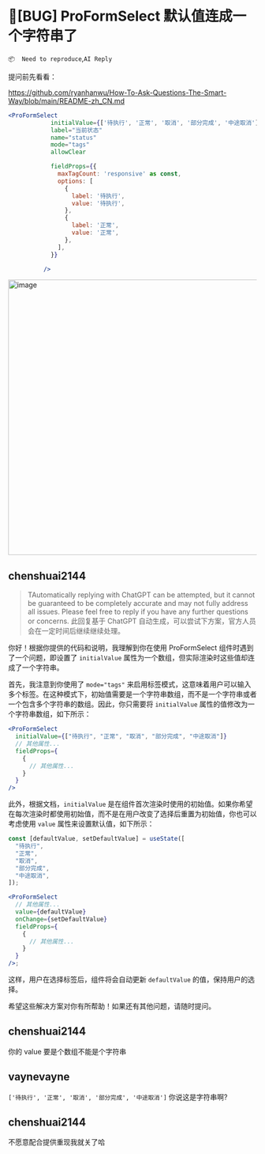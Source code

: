 # 🐛[BUG] ProFormSelect 默认值连成一个字符串了

`📦  Need to reproduce`,`AI Reply`

提问前先看看：

https://github.com/ryanhanwu/How-To-Ask-Questions-The-Smart-Way/blob/main/README-zh_CN.md

```jsx
<ProFormSelect
            initialValue={['待执行', '正常', '取消', '部分完成', '中途取消']}
            label="当前状态"
            name="status"
            mode="tags"
            allowClear

            fieldProps={{
              maxTagCount: 'responsive' as const,
              options: [
                {
                  label: '待执行',
                  value: '待执行',
                },
                {
                  label: '正常',
                  value: '正常',
                },
              ],
            }}

          />
```

<img width="557" alt="image" src="https://github.com/ant-design/pro-components/assets/124666577/52458f06-166f-4311-bd98-40ec0f6b4664">

## chenshuai2144

> TAutomatically replying with ChatGPT can be attempted, but it cannot be guaranteed to be completely accurate and may not fully address all issues. Please feel free to reply if you have any further questions or concerns.
> 此回复基于 ChatGPT 自动生成，可以尝试下方案，官方人员会在一定时间后继续继续处理。

你好！根据你提供的代码和说明，我理解到你在使用 ProFormSelect 组件时遇到了一个问题，即设置了 `initialValue` 属性为一个数组，但实际渲染时这些值却连成了一个字符串。

首先，我注意到你使用了 `mode="tags"` 来启用标签模式，这意味着用户可以输入多个标签。在这种模式下，初始值需要是一个字符串数组，而不是一个字符串或者一个包含多个字符串的数组。因此，你只需要将 `initialValue` 属性的值修改为一个字符串数组，如下所示：

```jsx
<ProFormSelect
  initialValue={["待执行", "正常", "取消", "部分完成", "中途取消"]}
  // 其他属性...
  fieldProps={
    {
      // 其他属性...
    }
  }
/>
```

此外，根据文档，`initialValue` 是在组件首次渲染时使用的初始值。如果你希望在每次渲染时都使用初始值，而不是在用户改变了选择后重置为初始值，你也可以考虑使用 `value` 属性来设置默认值，如下所示：

```jsx
const [defaultValue, setDefaultValue] = useState([
  "待执行",
  "正常",
  "取消",
  "部分完成",
  "中途取消",
]);

<ProFormSelect
  // 其他属性...
  value={defaultValue}
  onChange={setDefaultValue}
  fieldProps={
    {
      // 其他属性...
    }
  }
/>;
```

这样，用户在选择标签后，组件将会自动更新 `defaultValue` 的值，保持用户的选择。

希望这些解决方案对你有所帮助！如果还有其他问题，请随时提问。

## chenshuai2144

你的 value 要是个数组不能是个字符串

## vaynevayne

`['待执行', '正常', '取消', '部分完成', '中途取消']` 你说这是字符串啊?

## chenshuai2144

不愿意配合提供重现我就关了哈
